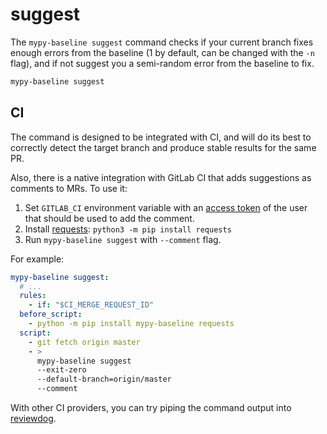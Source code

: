 # suggest

The `mypy-baseline suggest` command checks if your current branch fixes enough errors from the baseline (1 by default, can be changed with the `-n` flag), and if not suggest you a semi-random error from the baseline to fix.

```bash
mypy-baseline suggest
```

## CI

The command is designed to be integrated with CI, and will do its best to correctly detect the target branch and produce stable results for the same PR.

Also, there is a native integration with GitLab CI that adds suggestions as comments to MRs. To use it:

1. Set `GITLAB_CI` environment variable with an [access token](https://gitlab.com/-/profile/personal_access_tokens) of the user that should be used to add the comment.
1. Install [requests](https://requests.readthedocs.io/en/latest/): `python3 -m pip install requests`
1. Run `mypy-baseline suggest` with `--comment` flag.

For example:

```yaml
mypy-baseline suggest:
  # ...
  rules:
    - if: "$CI_MERGE_REQUEST_ID"
  before_script:
    - python -m pip install mypy-baseline requests
  script:
    - git fetch origin master
    - >
      mypy-baseline suggest
      --exit-zero
      --default-branch=origin/master
      --comment
```

With other CI providers, you can try piping the command output into [reviewdog](https://github.com/reviewdog/reviewdog).
